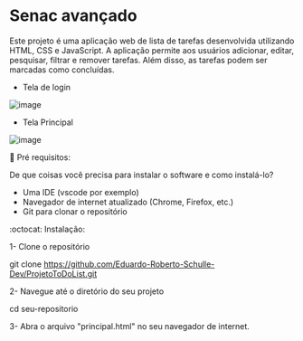 # Senac avançado 

Este projeto é uma aplicação web de lista de tarefas desenvolvida utilizando HTML, CSS e JavaScript. A aplicação permite aos usuários adicionar, editar, pesquisar, filtrar e remover tarefas. Além disso, as tarefas podem ser marcadas como concluídas.

- Tela de login

![image](https://github.com/user-attachments/assets/e72abf52-c494-40cf-8dca-a6ee5988aa62)

- Tela Principal
  
![image](https://github.com/user-attachments/assets/c7805f00-7241-4c9f-a472-6f8073801ee9)

 🚀 Pré requisitos:

 De que coisas você precisa para instalar o software e como instalá-lo?

- Uma IDE (vscode por exemplo)
- Navegador de internet atualizado (Chrome, Firefox, etc.)
- Git para clonar o repositório

:octocat: Instalação:

1- Clone o repositório 

git clone https://github.com/Eduardo-Roberto-Schulle-Dev/ProjetoToDoList.git

2- Navegue até o diretório do seu projeto

cd seu-repositorio

3- Abra o arquivo "principal.html" no seu navegador de internet.










